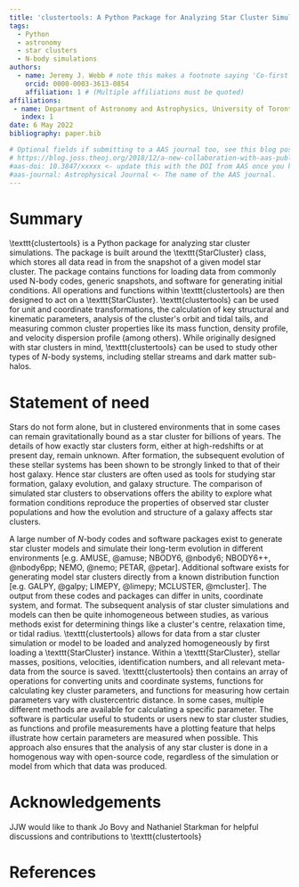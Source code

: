 ```yaml
---
title: 'clustertools: A Python Package for Analyzing Star Cluster Simulations'
tags:
  - Python
  - astronomy
  - star clusters
  - N-body simulations
authors:
  - name: Jeremy J. Webb # note this makes a footnote saying 'Co-first author'
    orcid: 0000-0003-3613-0854
    affiliation: 1 # (Multiple affiliations must be quoted)
affiliations:
 - name: Department of Astronomy and Astrophysics, University of Toronto, 50 St. George Street, Toronto, ON, M5S 3H4, Canada
   index: 1
date: 6 May 2022
bibliography: paper.bib

# Optional fields if submitting to a AAS journal too, see this blog post:
# https://blog.joss.theoj.org/2018/12/a-new-collaboration-with-aas-publishing
#aas-doi: 10.3847/xxxxx <- update this with the DOI from AAS once you know it.
#aas-journal: Astrophysical Journal <- The name of the AAS journal.
---
```


# Summary

\texttt{clustertools} is a Python package for analyzing star cluster simulations. The package is built around the \texttt{StarCluster} class, which stores all data read in from the snapshot of a given model star cluster. The package contains functions for loading data from commonly used N-body codes, generic snapshots, and software for generating initial conditions. All operations and functions within \texttt{clustertools} are then designed to act on a \texttt{StarCluster}. \texttt{clustertools} can be used for unit and coordinate transformations, the calculation of key structural and kinematic parameters, analysis of the cluster's orbit and tidal tails, and measuring common cluster properties like its mass function, density profile, and velocity dispersion profile (among others). While originally designed with star clusters in mind, \texttt{clustertools} can be used to study other types of $N$-body systems, including stellar streams and dark matter sub-halos.

# Statement of need

Stars do not form alone, but in clustered environments that in some cases can remain gravitationally bound as a star cluster for billions of years. The details of how exactly star clusters form, either at high-redshifts or at present day, remain unknown. After formation, the subsequent evolution of these stellar systems has been shown to be strongly linked to that of their host galaxy. Hence star clusters are often used as tools for studying star formation, galaxy evolution, and galaxy structure. The comparison of simulated star clusters to observations offers the ability to explore what formation conditions reproduce the properties of observed star cluster populations and how the evolution and structure of a galaxy affects star clusters.  

A large number of $N$-body codes and software packages exist to generate star cluster models and simulate their long-term evolution in different environments [e.g. AMUSE, @amuse; NBODY6, @nbody6; NBODY6++, @nbody6pp; NEMO, @nemo; PETAR, @petar]. Additional software exists for generating model star clusters directly from a known distribution function [e.g. GALPY, @galpy; LIMEPY, @limepy; MCLUSTER, @mcluster]. The output from these codes and packages can differ in units, coordinate system, and format. The subsequent analysis of star cluster simulations and models can then be quite inhomogeneous between studies, as various methods exist for determining things like a cluster's centre, relaxation time, or tidal radius. \texttt{clustertools} allows for data from a star cluster simulation or model to be loaded and analyzed homogeneously by first loading a \texttt{StarCluster} instance. Within a \texttt{StarCluster}, stellar masses, positions, velocities, identification numbers, and all relevant meta-data from the source is saved. \texttt{clustertools} then contains an array of operations for converting units and coordinate systems, functions for calculating key cluster parameters, and functions for measuring how certain parameters vary with clustercentric distance. In some cases, multiple different methods are available for calculating a specific parameter. The software is particular useful to students or users new to star cluster studies, as functions and profile measurements have a plotting feature that helps illustrate how certain parameters are measured when possible. This approach also ensures that the analysis of any star cluster is done in a homogenous way with open-source code, regardless of the simulation or model from which that data was produced. 


# Acknowledgements

JJW would like to thank Jo Bovy and Nathaniel Starkman for helpful discussions and contributions to \texttt{clustertools}


# References
